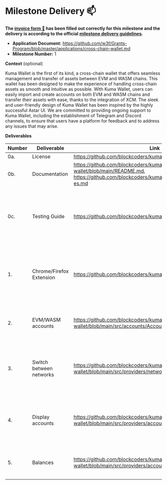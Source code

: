 # Milestone Delivery :mailbox:

**The [invoice form :pencil:](https://docs.google.com/forms/d/e/1FAIpQLSfmNYaoCgrxyhzgoKQ0ynQvnNRoTmgApz9NrMp-hd8mhIiO0A/viewform) has been filled out correctly for this milestone and the delivery is according to the official [milestone delivery guidelines](https://github.com/w3f/Grants-Program/blob/master/docs/milestone-deliverables-guidelines.md).**

* **Application Document:** https://github.com/w3f/Grants-Program/blob/master/applications/cross-chain-wallet.md
* **Milestone Number:** 1

**Context** (optional)

Kuma Wallet is the first of its kind, a cross-chain wallet that offers seamless management and transfer of assets between EVM and WASM chains. This wallet has been designed to make the experience of handling cross-chain assets as smooth and intuitive as possible. With Kuma Wallet, users can easily import and create accounts on both EVM and WASM chains and transfer their assets with ease, thanks to the integration of XCM. The sleek and user-friendly design of Kuma Wallet has been inspired by the highly successful Astar UI. We are committed to providing ongoing support to Kuma Wallet, including the establishment of Telegram and Discord channels, to ensure that users have a platform for feedback and to address any issues that may arise.

**Deliverables**

| Number | Deliverable | Link | Notes |
| ------------- | ------------- | ------------- |------------- |
| 0a. | License | https://github.com/blockcoders/kuma-wallet/blob/main/LICENSE | MIT |
| 0b. | Documentation | https://github.com/blockcoders/kuma-wallet/blob/main/README.md, https://github.com/blockcoders/kuma-wallet/blob/main/README-es.md | **english** and **spanish** versions of the documentation |
| 0c. | Testing Guide | https://github.com/blockcoders/kuma-wallet#running-locally | Unit test and end to end tests will cover the core functions to ensure everything works as expected |
| 1. | Chrome/Firefox Extension | https://github.com/blockcoders/kuma-wallet#chrome-and-brave | Develop a browser extension that can be installed on Chrome, Firefox, and other popular browsers. |  
| 2. | EVM/WASM accounts | https://github.com/blockcoders/kuma-wallet/blob/main/src/accounts/AccountManager.ts | Implement the ability to create and import EVM and WASM accounts. |
| 3. | Switch between networks | https://github.com/blockcoders/kuma-wallet/blob/main/src/providers/networkProvider/NetworkProvider.tsx | Allow users to switch between networks, such as Astar and Moonbeam, with ease. |
| 4. | Display accounts | https://github.com/blockcoders/kuma-wallet/blob/main/src/providers/accountProvider/AccountProvider.tsx | Display EVM and WASM accounts in the same place for a clear and intuitive overview. |
| 5. | Balances | https://github.com/blockcoders/kuma-wallet/blob/main/src/providers/accountProvider/AccountProvider.tsx | Show users their balances for both EVM and WASM accounts. |
